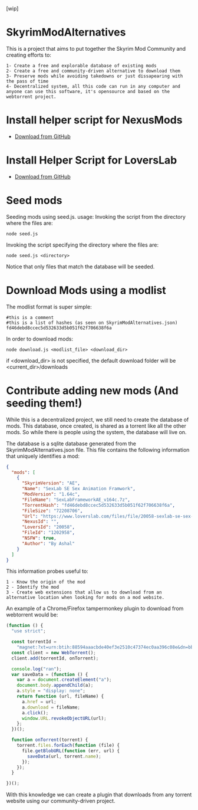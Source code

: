[wip]

# SkyrimModAlternatives
This is a project that aims to put together the Skyrim Mod Community and creating efforts to: 
```
1- Create a free and explorable database of existing mods
2- Create a free and community-driven alternative to download them
3- Preserve mods while avoiding takedowns or just dissapearing with the pass of time
4- Decentralized system, all this code can run in any computer and anyone can use this software, it's opensource and based on the webtorrent project. 
```

# Install helper script for NexusMods
- [Download from GitHub](https://github.com/Rucadi/SkyrimModAlternatives/raw/master/scripts/sma_nexus.user.js)
# Install Helper Script for LoversLab
- [Download from GitHub](https://github.com/Rucadi/SkyrimModAlternatives/raw/master/scripts/sma_loverslab.user.js)



# Seed mods
Seeding mods using seed.js. 
usage:
Invoking the script from the directory where the files are:
```
node seed.js  
```
Invoking the script specifying the directory where the files are:
```
node seed.js <directory>
```
Notice that only files that match the database will be seeded.


# Download Mods using a modlist
The modlist format is super simple:
```
#this is a comment
#this is a list of hashes (as seen on SkyrimModAlternatives.json) 
fd46debd8ccec5d532633d5b051f62f706638f6a
```

In order to download mods:
```
node download.js <modlist_file> <download_dir>
```
if <download_dir> is not specified, the default download folder will be <current_dir>/downloads

# Contribute adding new mods (And seeding them!)

While this is a decentralized project, we still need to create the database of mods. 
This database, once created, is shared as a torrent like all the other mods. So while there is people using the system, the database will live on.

The database is a sqlite database generated from the SkyrimModAlternatives.json file. 
This file contains the following information that uniquely identifies a mod:
```json
{
  "mods": [
    {
      "SkyrimVersion": "AE",
      "Name": "SexLab SE Sex Animation Framwork",
      "ModVersion": "1.64c",
      "FileName": "SexLabFrameworkAE_v164c.7z",
      "TorrentHash": "fd46debd8ccec5d532633d5b051f62f706638f6a",
      "FileSize": "72208706", 
      "Url": "https://www.loverslab.com/files/file/20058-sexlab-se-sex-animation-framework-v164c-010722/",
      "NexusId": "",
      "LoversId": "20058",
      "FileId": "1202958",
      "NSFW": true,
      "Author": "By Ashal"
    }
  ]
}

```
This information probes useful to: 

```
1 - Know the origin of the mod
2 - Identify the mod
3 - Create web extensions that allow us to download from an alternative location when looking for mods on a mod website.
```

An example of a Chrome/Firefox tampermonkey plugin to download from webtorrent would be:

```js
(function () {
  "use strict";

  const torrentId =
    "magnet:?xt=urn:btih:88594aaacbde40ef3e2510c47374ec0aa396c08e&dn=bbb_sunflower_1080p_30fps_normal.mp4&tr=udp%3A%2F%2Ftracker.leechers-paradise.org%3A6969&tr=udp%3A%2F%2Ftracker.coppersurfer.tk%3A6969&tr=udp%3A%2F%2Ftracker.opentrackr.org%3A1337&tr=udp%3A%2F%2Fexplodie.org%3A6969&tr=udp%3A%2F%2Ftracker.empire-js.us%3A1337&tr=wss%3A%2F%2Ftracker.btorrent.xyz&tr=wss%3A%2F%2Ftracker.openwebtorrent.com&ws=http%3A%2F%2Fdistribution.bbb3d.renderfarming.net%2Fvideo%2Fmp4%2Fbbb_sunflower_1080p_30fps_normal.mp4";
  const client = new WebTorrent();
  client.add(torrentId, onTorrent);

  console.log("ran");
  var saveData = (function () {
    var a = document.createElement("a");
    document.body.appendChild(a);
    a.style = "display: none";
    return function (url, fileName) {
      a.href = url;
      a.download = fileName;
      a.click();
      window.URL.revokeObjectURL(url);
    };
  })();

  function onTorrent(torrent) {
    torrent.files.forEach(function (file) {
      file.getBlobURL(function (err, url) {
        saveData(url, torrent.name);
      });
    });
  }

})();
```

With this knowledge we can create a plugin that downloads from any torrent website using our community-driven project.
